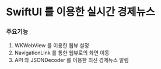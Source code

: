 # SwiftUI 를 이용한 실시간 경제뉴스

### 주요기능
1. WKWebView 를 이용한 웹뷰 설정
2. NavigationLink 를 통한 웹뷰로의 화면 이동
3. API 와 JSONDecoder 를 이용한 최신 경제뉴스 알림
